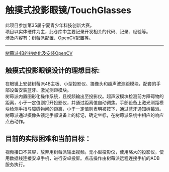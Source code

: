# 触摸式投影眼镜/TouchGlasses

此项目参加第35届宁夏青少年科技创新大赛。<br/>
项目以实体硬件为主，此仓库中主要记录开发相关的代码、记录、经验等。<br/>
涉及内容有：树莓派配置、OpenCV配置等。
***
[树莓派4B的初始化及安装OpenCV](https://github.com/zhangxinhui02/TouchGlasses/blob/master/%E6%A0%91%E8%8E%93%E6%B4%BE4B%E7%9A%84%E5%88%9D%E5%A7%8B%E5%8C%96%E5%8F%8A%E5%AE%89%E8%A3%85OpenCV.md)<br/>
## 触摸式投影眼镜设计的理想目标:
在眼镜上安装树莓派4B主板、小型投影仪、摄像头和超声波测距模块，配套的手部设备安装蓝牙、激光测距模块。<br>
树莓派内置图形化操作系统，且视频输出至投影仪。超声波模块检测前方障碍物的距离，小于一定值则打开投影仪，并通过距离值自动调焦。手部设备上激光测距模块检测手指与障碍物间的距离，小于一定值则表明被按下，通过蓝牙通知树莓派。树莓派通过摄像头锁定手部设备上的标记，确定坐标，在树莓派系统中相应的响应点击动作。
## 目前的实际困难和当前目标：
视频接口不兼容，放弃用树莓派输出视频。无小型投影仪，使用略大的投影仪，使用数据线连接安卓手机，进行安卓投屏。点击操作由树莓派远程连接手机的ADB服务执行。
